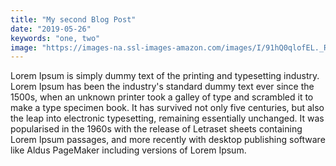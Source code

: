 ```yaml
---
title: "My second Blog Post"
date: "2019-05-26"
keywords: "one, two"
image: "https://images-na.ssl-images-amazon.com/images/I/91hQ0qlofEL._RI_.jpg"
---
```


Lorem Ipsum is simply dummy text of the printing and typesetting industry. Lorem Ipsum has been the industry's standard dummy text ever since the 1500s, when an unknown printer took a galley of type and scrambled it to make a type specimen book. It has survived not only five centuries, but also the leap into electronic typesetting, remaining essentially unchanged. It was popularised in the 1960s with the release of Letraset sheets containing Lorem Ipsum passages, and more recently with desktop publishing software like Aldus PageMaker including versions of Lorem Ipsum.